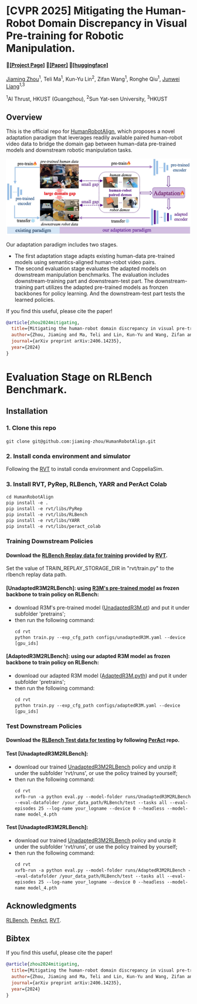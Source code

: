 # [CVPR 2025] Mitigating the Human-Robot Domain Discrepancy in Visual Pre-training for Robotic Manipulation.

#### 🤖[[Project Page]](https://jiaming-zhou.github.io/projects/HumanRobotAlign/) 📑[[Paper]](https://arxiv.org/abs/2406.14235)  🤗[[huggingface]](https://huggingface.co/Jiaming2472/HumanRobotAlign/tree/main)

[Jiaming Zhou](https://jiaming-zhou.github.io/)<sup>1</sup>, Teli Ma<sup>1</sup>, Kun-Yu Lin<sup>2</sup>, Zifan Wang<sup>1</sup>, Ronghe Qiu<sup>1</sup>, [Junwei Liang](https://junweiliang.me/)<sup>1,3</sup>

<sup>1</sup>AI Thrust, HKUST (Guangzhou), <sup>2</sup>Sun Yat-sen University, <sup>3</sup>HKUST


## Overview
This is the official repo for [HumanRobotAlign](https://jiaming-zhou.github.io/projects/HumanRobotAlign/), which proposes a novel adaptation paradigm that leverages readily available paired human-robot video data to bridge the domain gap between human-data pre-trained models and downstream robotic manipulation tasks.

![img](imgs/framework.jpg)

Our adaptation paradigm includes two stages. 
- The first adaptation stage adapts existing human-data pre-trained models using semantics-aligned human-robot video pairs.
- The second evaluation stage evaluates the adapted models on downstream manipulation benchmarks. The evaluation includes downstream-training part and downstream-test part. The downstream-training part utilizes the adapted pre-trained models as fronzen backbones for policy learning. And the downstream-test part tests the learned policies.



If you find this useful, please cite the paper!
```bibtex
@article{zhou2024mitigating,
  title={Mitigating the human-robot domain discrepancy in visual pre-training for robotic manipulation},
  author={Zhou, Jiaming and Ma, Teli and Lin, Kun-Yu and Wang, Zifan and Qiu, Ronghe and Liang, Junwei},
  journal={arXiv preprint arXiv:2406.14235},
  year={2024}
}
```


# Evaluation Stage on RLBench Benchmark.
## Installation
### 1. Clone this repo
`git clone git@github.com:jiaming-zhou/HumanRobotAlign.git`
### 2. Install conda environment and simulator
Following the [RVT](https://github.com/NVlabs/RVT) to install conda environment and CoppeliaSim.
### 3. Install RVT, PyRep, RLBench, YARR and PerAct Colab
```
cd HumanRobotAlign
pip install -e .
pip install -e rvt/libs/PyRep 
pip install -e rvt/libs/RLBench 
pip install -e rvt/libs/YARR 
pip install -e rvt/libs/peract_colab
``` 

### Training Downstream Policies

#### Download the [RLBench Replay data for training](https://huggingface.co/datasets/ankgoyal/rvt/tree/main/replay) provided by [RVT](https://github.com/NVlabs/RVT).
Set the value of TRAIN_REPLAY_STORAGE_DIR in "rvt/train.py" to the rlbench replay data path.

#### [UnadaptedR3M2RLBench]: using [R3M's pre-trained model](https://arxiv.org/abs/2203.12601) as frozen backbone to train policy on RLBench:
   
- download R3M's pre-trained model ([UnadaptedR3M.pt](https://huggingface.co/Jiaming2472/HumanRobotAlign/blob/main/UnadaptedR3M.pt)) and put it under subfolder 'pretrains';
- then run the following command:
  ```
  cd rvt
  python train.py --exp_cfg_path configs/unadaptedR3M.yaml --device [gpu_ids]
  ``` 

#### [AdaptedR3M2RLBench]: using our adapted R3M model as frozen backbone to train policy on RLBench:
   
- download our adapted R3M model ([AdaptedR3M.pyth](https://huggingface.co/Jiaming2472/HumanRobotAlign/blob/main/AdaptedR3M.pyth)) and put it under subfolder 'pretrains';
- then run the following command:
  ```
  cd rvt
  python train.py --exp_cfg_path configs/adaptedR3M.yaml --device [gpu_ids]
  ``` 


### Test Downstream Policies
#### Download the [RLBench Test data for testing](https://drive.google.com/drive/folders/0B2LlLwoO3nfZfkFqMEhXWkxBdjJNNndGYl9uUDQwS1pfNkNHSzFDNGwzd1NnTmlpZXR1bVE?resourcekey=0-jRw5RaXEYRLe2W6aNrNFEQ&usp=share_link) by following [PerAct](https://github.com/peract/peract#download) repo.

#### Test [UnadaptedR3M2RLBench]:
- download our trained [UnadaptedR3M2RLBench](https://huggingface.co/Jiaming2472/HumanRobotAlign/blob/main/UnadaptedR3M2RLBench.tar) policy and unzip it under the subfolder 'rvt/runs', or use the policy trained by yourself;
- then run the following command:
  ```
  cd rvt
  xvfb-run -a python eval.py --model-folder runs/UnadaptedR3M2RLBench --eval-datafolder /your_data_path/RLBench/test --tasks all --eval-episodes 25 --log-name your_logname --device 0 --headless --model-name model_4.pth
  ```

#### Test [UnadaptedR3M2RLBench]:
- download our trained [UnadaptedR3M2RLBench](https://huggingface.co/Jiaming2472/HumanRobotAlign/blob/main/AdaptedR3M2RLBench.tar) policy and unzip it under the subfolder 'rvt/runs', or use the policy trained by yourself;
- then run the following command:
  ```
  cd rvt
  xvfb-run -a python eval.py --model-folder runs/AdaptedR3M2RLBench --eval-datafolder /your_data_path/RLBench/test --tasks all --eval-episodes 25 --log-name your_logname --device 0 --headless --model-name model_4.pth
  ```


## Acknowledgments
[RLBench](https://sites.google.com/view/rlbench), [PerAct](https://github.com/peract/peract#download), [RVT](https://github.com/NVlabs/RVT).

## Bibtex
If you find this useful, please cite the paper!
```bibtex
@article{zhou2024mitigating,
  title={Mitigating the human-robot domain discrepancy in visual pre-training for robotic manipulation},
  author={Zhou, Jiaming and Ma, Teli and Lin, Kun-Yu and Wang, Zifan and Qiu, Ronghe and Liang, Junwei},
  journal={arXiv preprint arXiv:2406.14235},
  year={2024}
}
```